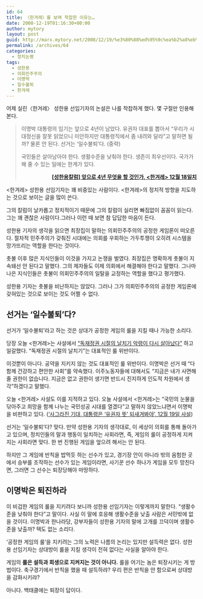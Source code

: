 ```yaml
---
id: 64
title: 〈한겨레〉를 보며 착찹한 이유는…
date: 2008-12-19T01:16:30+00:00
author: mytory
layout: post
guid: http://marx.mytory.net/2008/12/19/%e3%80%88%ed%95%9c%ea%b2%a8%eb%a0%88%e3%80%89%eb%a5%bc-%eb%b3%b4%eb%a9%b0-%ec%b0%a9%ec%b0%b9%ed%95%9c-%ec%9d%b4%ec%9c%a0%eb%8a%94/
permalink: /archives/64
categories:
  - 정치논평
tags:
  - 성한용
  - 의회민주주의
  - 이명박
  - 일수불퇴
  - 한겨레
---
```


  

  
</p> 

</p> 

어제 실린〈한겨레〉 성한용 선임기자의 논설은 나를 착찹하게 했다. 몇 구절만 인용해 본다.

> 이명박 대통령의 임기는 앞으로 4년이 남았다. 유권자 대표를 뽑아서 “우리가 시대정신을 잘못 읽었으니 미안하지만 대통령직에서 좀 내려와 달라”고 말하면 될까? 물론 안 된다. 선거는 ‘일수불퇴’다. (중략)
> 
> 국민들은 살아남아야 한다. 생활수준을 낮춰야 한다. 생존이 최우선이다. 국가가 해 줄 수 있는 일에는 한계가 있다.
> 
> <p style="text-align: right; ">
>   <span id="tx_left_marker"></span><a href="http://www.hani.co.kr/arti/SERIES/64/328087.html" target="_blank" title="[http://www.hani.co.kr/arti/SERIES/64/328087.html]로 이동합니다."><span class="Apple-style-span" style="font-weight: bold;">[</span></a><a href="http://www.hani.co.kr/arti/SERIES/64/328087.html" target="_blank" title="[http://www.hani.co.kr/arti/SERIES/64/328087.html]로 이동합니다."><span class="Apple-style-span" style="font-weight: bold;">성한용칼럼] 앞으로 4년 무엇을 할 것인가, &lt;한겨레&gt; 12월 18일치</span></a><span id="tx_right_marker"></span>
> </p>

&lt;한겨레&gt; 성한용 선임기자는 꽤 비중있는 사람이다. &lt;한겨레&gt;의 정치적 방향을 지도하는 것으로 보이는 글을 많이 쓴다. 

그의 칼럼이 날카롭고 정치적이기 때문에 그의 칼럼이 실리면 빠짐없이 꼼꼼이 읽는다. 그는 꽤 괜찮은 사람이다.그러나 이런 때 보면 참 답답한 마음이 든다.

성한용 기자의 생각을 읽으면 최장집이 말하는 의회민주주의의 공정한 게임론이 떠오른다. 절차적 민주주의가 갖춰진 시대에는 의회를 우회하는 가두투쟁이 오히려 시스템을 망가뜨리는 역할을 한다는 것이다.

촛불 이후 많은 지식인들이 이것을 가지고 논쟁을 벌였다. 최장집은 명확하게 촛불이 지속돼선 안 된다고 말했다. 그의 제자들도 이제 의회에서 해결해야 한다고 말했다. 그나마 나은 지식인들은 촛불이 의회민주주의의 일탈을 교정하는 역할을 했다고 평가했다.

성한용 기자는 촛불을 비난하지는 않았다. 그러나 그가 의회민주주의의 공정한 게임론에 갖혀있는 것으로 보이는 것도 어쩔 수 없다.

## 선거는 ‘일수불퇴’다?

선거가 ‘일수불퇴’라고 하는 것은 상대가 공정한 게임의 룰을 지킬 때나 가능한 소리다.

당장 오늘 &lt;한겨레&gt;는 사설에서 <a href="http://www.hani.co.kr/arti/opinion/editorial/328588.html" target="_blank" title="[http://www.hani.co.kr/arti/opinion/editorial/328588.html]로 이동합니다.">“독재정권 시절의 날치기 악령이 다시 살아났다”</a> 하고 일갈했다. “독재정권 시절의 날치기”는 대표적인 룰 위반이다.

이것뿐이 아니다. 공약을 지키지 않는 것도 대표적인 룰 위반이다. 이명박은 선거 때 “다함께 건강하고 편안한 사회”를 약속했다. 이주노동자들에 대해서도 “지금은 내가 사면해 줄 권한이 없습니다. 지금은 없고 권한이 생기면 반드시 진지하게 인도적 차원에서 생각”하겠다고 말했다.

오늘 &lt;한겨레&gt; 사설도 이를 지적하고 있다. 오늘 사설에서 &lt;한겨레&gt;는 “국민의 눈물을 닦아주고 희망을 함께 나누는 국민성공 시대를 열겠다”고 말하지 않았느냐면서 이명박을 비판하고 있다. (<a href="http://www.hani.co.kr/arti/opinion/editorial/328553.html" target="_blank" title="[http://www.hani.co.kr/arti/opinion/editorial/328553.html]로 이동합니다.">‘사그라진 기대, 대통령은 ‘유권자 뜻’ 되새겨봐야’, 12월 19일 사설</a>)

선거는 ‘일수불퇴’다? 맞다. 만약 성한용 기자의 생각대로, 이 세상이 의회를 통해 돌아가고 있으며, 정치인들의 말과 행동이 일치하는 사회라면, 즉, 게임의 룰이 공정하게 지켜지는 사회라면 맞다. 한 번 진행된 게임을 엎으려 해서는 안 된다.

하지만 그 게임에 반칙을 밥먹듯 하는 선수가 있고, 경기장 안이 아니라 밖의 음험한 곳에서 승부를 조작하는 선수가 있는 게임이라면, 사기꾼 선수 하나가 게임을 모두 망친다면, 그러면 그 선수는 퇴장당해야 마땅하다.

## 이명박은 퇴진하라

이 비겁한 게임의 룰을 지키려다 보니까 성한용 선임기자는 이렇게까지 말한다. “생활수준을 낮춰야 한다”고 말이다. 사실 이 말에 호응해 생활수준을 낮출 사람은 서민밖에 없을 것이다. 이명박과 한나라당, 강부자들이 성한용 기자의 말에 고개를 끄덕이며 생활수준을 낮출까? 택도 없는 소리다.

‘공정한 게임의 룰’을 지키려는 그의 노력은 나름의 논리는 있지만 설득력은 없다. 성한용 선임기자는 상대방이 룰을 지킬 생각이 전혀 없다는 사실을 알아야 한다.

게임의 <span class="Apple-style-span" style="font-weight: bold;">룰은 설득과 희생으로 지켜지는 것이 아니다.</span> 룰을 어기는 놈은 퇴장시키는 게 방법이다. 축구경기에서 반칙을 했을 때 설득하랴? 우리 편은 반칙을 안 함으로써 상대방을 감화시키랴? 

아니다. 백태클에는 퇴장이 답이다.

</body>
  
</html>